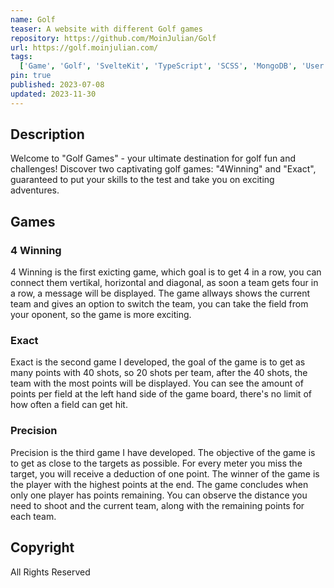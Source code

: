 ```yaml
---
name: Golf
teaser: A website with different Golf games
repository: https://github.com/MoinJulian/Golf
url: https://golf.moinjulian.com/
tags:
  ['Game', 'Golf', 'SvelteKit', 'TypeScript', 'SCSS', 'MongoDB', 'User Authentication', 'Monorepo']
pin: true
published: 2023-07-08
updated: 2023-11-30
---
```


## Description

Welcome to "Golf Games" - your ultimate destination for golf fun and
challenges! Discover two captivating golf games: "4Winning" and "Exact",
guaranteed to put your skills to the test and take you on exciting
adventures.

## Games

### 4 Winning

4 Winning is the first exicting game, which goal is to get 4 in a row, you
can connect them vertikal, horizontal and diagonal, as soon a team gets four
in a row, a message will be displayed. The game allways shows the current
team and gives an option to switch the team, you can take the field from
your oponent, so the game is more exciting.

### Exact

Exact is the second game I developed, the goal of the game is to get as many
points with 40 shots, so 20 shots per team, after the 40 shots, the team
with the most points will be displayed. You can see the amount of points per
field at the left hand side of the game board, there's no limit of how often
a field can get hit.

### Precision

Precision is the third game I have developed. The objective of the game is
to get as close to the targets as possible. For every meter you miss the
target, you will receive a deduction of one point. The winner of the game is
the player with the highest points at the end. The game concludes when only
one player has points remaining. You can observe the distance you need to
shoot and the current team, along with the remaining points for each team.

## Copyright

All Rights Reserved
